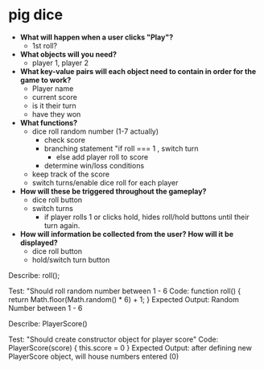 # pig dice

- **What will happen when a user clicks "Play"?**
    - 1st roll?
- **What objects will you need?**
    - player 1, player 2
- **What key-value pairs will each object need to contain in order for the game to work?**
    - Player name
    - current score
    - is it their turn
    - have they won
- **What functions?**
    - dice roll random number (1-7 actually)
        - check score
        - branching statement "if roll === 1 , switch turn
          - else add player roll to score
        - determine win/loss conditions
    - keep track of the score
    - switch turns/enable dice roll for each player
- **How will these be triggered throughout the gameplay?**
    - dice roll button
    - switch turns
        - if player rolls 1 or clicks hold, hides roll/hold buttons until their turn again.
- **How will information be collected from the user? How will it be displayed?**
    - dice roll button
    - hold/switch turn button


Describe: roll();

Test: "Should roll random number between 1 - 6 
Code:
 function roll() {
  return Math.floor(Math.random() * 6) + 1;
}
Expected Output: Random Number between 1 - 6

Describe: PlayerScore()

Test: "Should create constructor object for player score"
Code:
PlayerScore(score) {
  this.score = 0
}
Expected Output: after defining new PlayerScore object, will house numbers entered (0)